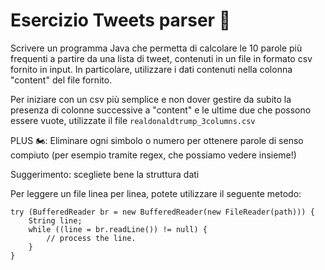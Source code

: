 # Esercizio Tweets parser 🛵

Scrivere un programma Java che permetta di calcolare le 10 parole più frequenti
a partire da una lista di tweet, contenuti in un file in formato csv fornito in
input. In particolare, utilizzare i dati contenuti nella colonna "content" del file fornito.

Per iniziare con un csv più semplice e non dover gestire da subito la presenza
di colonne successive a "content" e le ultime due che possono essere vuote,
utilizzate il file `realdonaldtrump_3columns.csv` 

PLUS 🏍: Eliminare ogni simbolo o numero per ottenere parole di senso compiuto 
(per esempio tramite regex, che possiamo vedere insieme!)

Suggerimento: scegliete bene la struttura dati

Per leggere un file linea per linea, potete utilizzare il seguente metodo:
```
try (BufferedReader br = new BufferedReader(new FileReader(path))) {
    String line;
    while ((line = br.readLine()) != null) {
        // process the line.
    }
}
```
